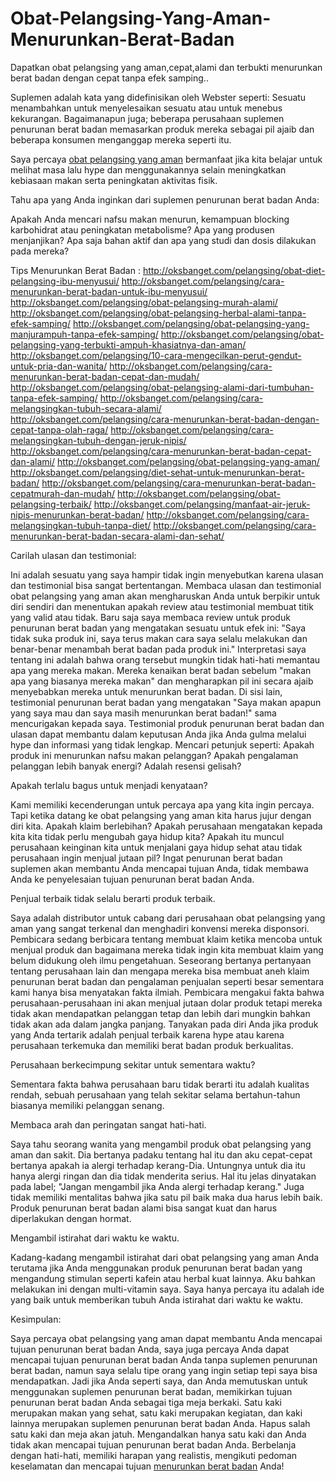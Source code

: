 # Obat-Pelangsing-Yang-Aman-Menurunkan-Berat-Badan
Dapatkan obat pelangsing yang aman,cepat,alami dan terbukti menurunkan berat badan dengan cepat tanpa efek samping..

Suplemen adalah kata yang didefinisikan oleh Webster seperti: Sesuatu menambahkan untuk menyelesaikan sesuatu atau untuk menebus kekurangan. Bagaimanapun juga; beberapa perusahaan suplemen penurunan berat badan memasarkan produk mereka sebagai pil ajaib dan beberapa konsumen menganggap mereka seperti itu.

Saya percaya <a href="http://oksbanget.com/pelangsing/">obat pelangsing yang aman</a> bermanfaat jika kita belajar untuk melihat masa lalu hype dan menggunakannya selain meningkatkan kebiasaan makan serta peningkatan aktivitas fisik.

Tahu apa yang Anda inginkan dari suplemen penurunan berat badan Anda:

Apakah Anda mencari nafsu makan menurun, kemampuan blocking karbohidrat atau peningkatan metabolisme? Apa yang produsen menjanjikan? Apa saja bahan aktif dan apa yang studi dan dosis dilakukan pada mereka?

Tips Menurunkan Berat Badan :
http://oksbanget.com/pelangsing/obat-diet-pelangsing-ibu-menyusui/
http://oksbanget.com/pelangsing/cara-menurunkan-berat-badan-untuk-ibu-menyusui/
http://oksbanget.com/pelangsing/obat-pelangsing-murah-alami/
http://oksbanget.com/pelangsing/obat-pelangsing-herbal-alami-tanpa-efek-samping/
http://oksbanget.com/pelangsing/obat-pelangsing-yang-manjurampuh-tanpa-efek-samping/
http://oksbanget.com/pelangsing/obat-pelangsing-yang-terbukti-ampuh-khasiatnya-dan-aman/
http://oksbanget.com/pelangsing/10-cara-mengecilkan-perut-gendut-untuk-pria-dan-wanita/
http://oksbanget.com/pelangsing/cara-menurunkan-berat-badan-cepat-dan-mudah/
http://oksbanget.com/pelangsing/obat-pelangsing-alami-dari-tumbuhan-tanpa-efek-samping/
http://oksbanget.com/pelangsing/cara-melangsingkan-tubuh-secara-alami/
http://oksbanget.com/pelangsing/cara-menurunkan-berat-badan-dengan-cepat-tanpa-olah-raga/
http://oksbanget.com/pelangsing/cara-melangsingkan-tubuh-dengan-jeruk-nipis/
http://oksbanget.com/pelangsing/cara-menurunkan-berat-badan-cepat-dan-alami/
http://oksbanget.com/pelangsing/obat-pelangsing-yang-aman/
http://oksbanget.com/pelangsing/diet-sehat-untuk-menurunkan-berat-badan/
http://oksbanget.com/pelangsing/cara-menurunkan-berat-badan-cepatmurah-dan-mudah/
http://oksbanget.com/pelangsing/obat-pelangsing-terbaik/
http://oksbanget.com/pelangsing/manfaat-air-jeruk-nipis-menurunkan-berat-badan/
http://oksbanget.com/pelangsing/cara-melangsingkan-tubuh-tanpa-diet/
http://oksbanget.com/pelangsing/cara-menurunkan-berat-badan-secara-alami-dan-sehat/

Carilah ulasan dan testimonial:

Ini adalah sesuatu yang saya hampir tidak ingin menyebutkan karena ulasan dan testimonial bisa sangat bertentangan. Membaca  ulasan dan testimonial obat pelangsing yang aman akan mengharuskan Anda untuk berpikir untuk diri sendiri dan menentukan apakah review atau testimonial membuat titik yang valid atau tidak. Baru saja saya membaca review untuk produk penurunan berat badan yang mengatakan sesuatu untuk efek ini: "Saya tidak suka produk ini, saya terus makan cara saya selalu melakukan dan benar-benar menambah berat badan pada produk ini." Interpretasi saya tentang ini adalah bahwa orang tersebut mungkin tidak hati-hati memantau apa yang mereka makan. Mereka kenaikan berat badan sebelum "makan apa yang biasanya mereka makan" dan mengharapkan pil ini secara ajaib menyebabkan mereka untuk menurunkan berat badan. Di sisi lain, testimonial penurunan berat badan yang mengatakan "Saya makan apapun yang saya mau dan saya masih menurunkan berat badan!" sama mencurigakan kepada saya. Testimonial produk penurunan berat badan dan ulasan dapat membantu dalam keputusan Anda jika Anda gulma melalui hype dan informasi yang tidak lengkap. Mencari petunjuk seperti: Apakah produk ini menurunkan nafsu makan pelanggan? Apakah pengalaman pelanggan lebih banyak energi? Adalah resensi gelisah?

Apakah terlalu bagus untuk menjadi kenyataan?

Kami memiliki kecenderungan untuk percaya apa yang kita ingin percaya. Tapi ketika datang ke obat pelangsing yang aman kita harus jujur ​​dengan diri kita. Apakah klaim berlebihan? Apakah perusahaan mengatakan kepada kita kita tidak perlu mengubah gaya hidup kita? Apakah itu muncul perusahaan keinginan kita untuk menjalani gaya hidup sehat atau tidak perusahaan ingin menjual jutaan pil? Ingat penurunan berat badan suplemen akan membantu Anda mencapai tujuan Anda, tidak membawa Anda ke penyelesaian tujuan penurunan berat badan Anda.

Penjual terbaik tidak selalu berarti produk terbaik.

Saya adalah distributor untuk cabang dari perusahaan obat pelangsing yang aman yang sangat terkenal dan menghadiri konvensi mereka disponsori. Pembicara sedang berbicara tentang membuat klaim ketika mencoba untuk menjual produk dan bagaimana mereka tidak ingin kita membuat klaim yang belum didukung oleh ilmu pengetahuan. Seseorang bertanya pertanyaan tentang perusahaan lain dan mengapa mereka bisa membuat aneh klaim penurunan berat badan dan pengalaman penjualan seperti besar sementara kami hanya bisa menyatakan fakta ilmiah. Pembicara mengakui fakta bahwa perusahaan-perusahaan ini akan menjual jutaan dolar produk tetapi mereka tidak akan mendapatkan pelanggan tetap dan lebih dari mungkin bahkan tidak akan ada dalam jangka panjang. Tanyakan pada diri Anda jika produk yang Anda tertarik adalah penjual terbaik karena hype atau karena perusahaan terkemuka dan memiliki berat badan produk berkualitas.

Perusahaan berkecimpung sekitar untuk sementara waktu?

Sementara fakta bahwa perusahaan baru tidak berarti itu adalah kualitas rendah, sebuah perusahaan yang telah sekitar selama bertahun-tahun biasanya memiliki pelanggan senang.

Membaca arah dan peringatan sangat hati-hati.

Saya tahu seorang wanita yang mengambil produk obat pelangsing yang aman dan sakit. Dia bertanya padaku tentang hal itu dan aku cepat-cepat bertanya apakah ia alergi terhadap kerang-Dia. Untungnya untuk dia itu hanya alergi ringan dan dia tidak menderita serius. Hal itu jelas dinyatakan pada label; "Jangan mengambil jika Anda alergi terhadap kerang." Juga tidak memiliki mentalitas bahwa jika satu pil baik maka dua harus lebih baik. Produk penurunan berat badan alami bisa sangat kuat dan harus diperlakukan dengan hormat.

Mengambil istirahat dari waktu ke waktu.

Kadang-kadang mengambil istirahat dari obat pelangsing yang aman Anda terutama jika Anda menggunakan produk penurunan berat badan yang mengandung stimulan seperti kafein atau herbal kuat lainnya. Aku bahkan melakukan ini dengan multi-vitamin saya. Saya hanya percaya itu adalah ide yang baik untuk memberikan tubuh Anda istirahat dari waktu ke waktu.

Kesimpulan:

Saya percaya obat pelangsing yang aman dapat membantu Anda mencapai tujuan penurunan berat badan Anda, saya juga percaya Anda dapat mencapai tujuan penurunan berat badan Anda tanpa suplemen penurunan berat badan, namun saya selalu tipe orang yang ingin setiap tepi saya bisa mendapatkan. Jadi jika Anda seperti saya, dan Anda memutuskan untuk menggunakan suplemen penurunan berat badan, memikirkan tujuan penurunan berat badan Anda sebagai tiga meja berkaki. Satu kaki merupakan makan yang sehat, satu kaki merupakan kegiatan, dan kaki lainnya merupakan suplemen penurunan berat badan Anda. Hapus salah satu kaki dan meja akan jatuh. Mengandalkan hanya satu kaki dan Anda tidak akan mencapai tujuan penurunan berat badan Anda. Berbelanja dengan hati-hati, memiliki harapan yang realistis, mengikuti pedoman keselamatan dan mencapai tujuan <a href="http://oksbanget.com/pelangsing/">menurunkan berat badan</a> Anda!


